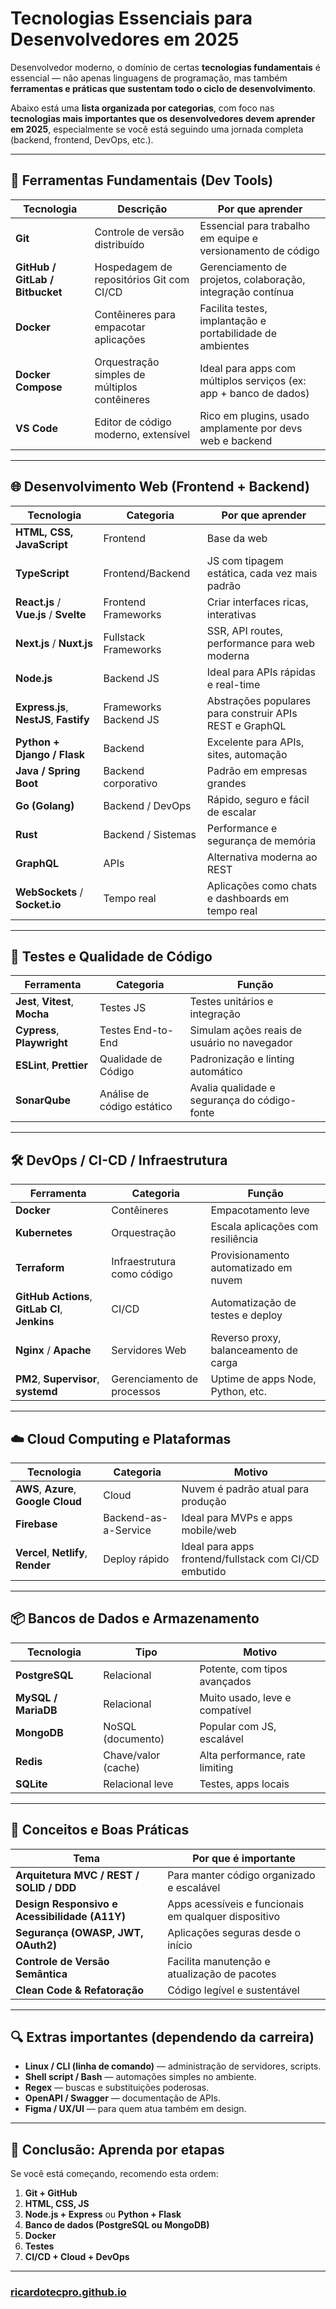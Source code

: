# Tecnologias Essenciais para Desenvolvedores em 2025

Desenvolvedor moderno, o domínio de certas **tecnologias fundamentais** é essencial — não apenas linguagens de programação, mas também **ferramentas e práticas que sustentam todo o ciclo de desenvolvimento**.

Abaixo está uma **lista organizada por categorias**, com foco nas **tecnologias mais importantes que os desenvolvedores devem aprender em 2025**, especialmente se você está seguindo uma jornada completa (backend, frontend, DevOps, etc.).

---

## 🧰 **Ferramentas Fundamentais (Dev Tools)**

| Tecnologia                      | Descrição                                     | Por que aprender                                                  |
| ------------------------------- | --------------------------------------------- | ----------------------------------------------------------------- |
| **Git**                         | Controle de versão distribuído                | Essencial para trabalho em equipe e versionamento de código       |
| **GitHub / GitLab / Bitbucket** | Hospedagem de repositórios Git com CI/CD      | Gerenciamento de projetos, colaboração, integração contínua       |
| **Docker**                      | Contêineres para empacotar aplicações         | Facilita testes, implantação e portabilidade de ambientes         |
| **Docker Compose**              | Orquestração simples de múltiplos contêineres | Ideal para apps com múltiplos serviços (ex: app + banco de dados) |
| **VS Code**                     | Editor de código moderno, extensível          | Rico em plugins, usado amplamente por devs web e backend          |

---

## 🌐 **Desenvolvimento Web (Frontend + Backend)**

| Tecnologia                              | Categoria             | Por que aprender                                        |
| --------------------------------------- | --------------------- | ------------------------------------------------------- |
| **HTML, CSS, JavaScript**               | Frontend              | Base da web                                             |
| **TypeScript**                          | Frontend/Backend      | JS com tipagem estática, cada vez mais padrão           |
| **React.js** / **Vue.js** / **Svelte**  | Frontend Frameworks   | Criar interfaces ricas, interativas                     |
| **Next.js** / **Nuxt.js**               | Fullstack Frameworks  | SSR, API routes, performance para web moderna           |
| **Node.js**                             | Backend JS            | Ideal para APIs rápidas e real-time                     |
| **Express.js**, **NestJS**, **Fastify** | Frameworks Backend JS | Abstrações populares para construir APIs REST e GraphQL |
| **Python + Django / Flask**             | Backend               | Excelente para APIs, sites, automação                   |
| **Java / Spring Boot**                  | Backend corporativo   | Padrão em empresas grandes                              |
| **Go (Golang)**                         | Backend / DevOps      | Rápido, seguro e fácil de escalar                       |
| **Rust**                                | Backend / Sistemas    | Performance e segurança de memória                      |
| **GraphQL**                             | APIs                  | Alternativa moderna ao REST                             |
| **WebSockets** / **Socket.io**          | Tempo real            | Aplicações como chats e dashboards em tempo real        |

---

## 🧪 **Testes e Qualidade de Código**

| Ferramenta                      | Categoria                  | Função                                       |
| ------------------------------- | -------------------------- | -------------------------------------------- |
| **Jest**, **Vitest**, **Mocha** | Testes JS                  | Testes unitários e integração                |
| **Cypress**, **Playwright**     | Testes End-to-End          | Simulam ações reais de usuário no navegador  |
| **ESLint**, **Prettier**        | Qualidade de Código        | Padronização e linting automático            |
| **SonarQube**                   | Análise de código estático | Avalia qualidade e segurança do código-fonte |

---

## 🛠️ **DevOps / CI-CD / Infraestrutura**

| Ferramenta                                     | Categoria                  | Função                                |
| ---------------------------------------------- | -------------------------- | ------------------------------------- |
| **Docker**                                     | Contêineres                | Empacotamento leve                    |
| **Kubernetes**                                 | Orquestração               | Escala aplicações com resiliência     |
| **Terraform**                                  | Infraestrutura como código | Provisionamento automatizado em nuvem |
| **GitHub Actions**, **GitLab CI**, **Jenkins** | CI/CD                      | Automatização de testes e deploy      |
| **Nginx** / **Apache**                         | Servidores Web             | Reverso proxy, balanceamento de carga |
| **PM2**, **Supervisor**, **systemd**           | Gerenciamento de processos | Uptime de apps Node, Python, etc.     |

---

## ☁️ **Cloud Computing e Plataformas**

| Tecnologia                           | Categoria            | Motivo                                                |
| ------------------------------------ | -------------------- | ----------------------------------------------------- |
| **AWS**, **Azure**, **Google Cloud** | Cloud                | Nuvem é padrão atual para produção                    |
| **Firebase**                         | Backend-as-a-Service | Ideal para MVPs e apps mobile/web                     |
| **Vercel**, **Netlify**, **Render**  | Deploy rápido        | Ideal para apps frontend/fullstack com CI/CD embutido |

---

## 📦 **Bancos de Dados e Armazenamento**

| Tecnologia          | Tipo                | Motivo                          |
| ------------------- | ------------------- | ------------------------------- |
| **PostgreSQL**      | Relacional          | Potente, com tipos avançados    |
| **MySQL / MariaDB** | Relacional          | Muito usado, leve e compatível  |
| **MongoDB**         | NoSQL (documento)   | Popular com JS, escalável       |
| **Redis**           | Chave/valor (cache) | Alta performance, rate limiting |
| **SQLite**          | Relacional leve     | Testes, apps locais             |

---

## 🧠 **Conceitos e Boas Práticas**

| Tema                                          | Por que é importante                                 |
| --------------------------------------------- | ---------------------------------------------------- |
| **Arquitetura MVC / REST / SOLID / DDD**      | Para manter código organizado e escalável            |
| **Design Responsivo e Acessibilidade (A11Y)** | Apps acessíveis e funcionais em qualquer dispositivo |
| **Segurança (OWASP, JWT, OAuth2)**            | Aplicações seguras desde o início                    |
| **Controle de Versão Semântica**              | Facilita manutenção e atualização de pacotes         |
| **Clean Code & Refatoração**                  | Código legível e sustentável                         |

---

## 🔍 Extras importantes (dependendo da carreira)

* **Linux / CLI (linha de comando)** — administração de servidores, scripts.
* **Shell script / Bash** — automações simples no ambiente.
* **Regex** — buscas e substituições poderosas.
* **OpenAPI / Swagger** — documentação de APIs.
* **Figma / UX/UI** — para quem atua também em design.

---

## 🎯 Conclusão: Aprenda por etapas

Se você está começando, recomendo esta ordem:

1. **Git + GitHub**
2. **HTML, CSS, JS**
3. **Node.js + Express** ou **Python + Flask**
4. **Banco de dados (PostgreSQL ou MongoDB)**
5. **Docker**
6. **Testes**
7. **CI/CD + Cloud + DevOps**


---

### [ricardotecpro.github.io](https://ricardotecpro.github.io/)
